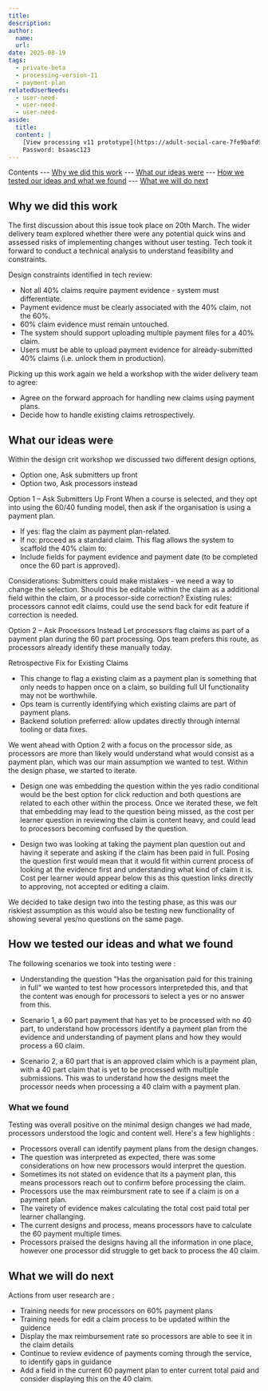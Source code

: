 ```yaml
---
title: 
description: 
author:
  name:
  url: 
date: 2025-08-19
tags:
  - private-beta
  - processing-version-11
  - payment-plan
relatedUserNeeds:
  - user-need-
  - user-need-
  - user-need-
aside:
  title:  
  content: |
    [View processing v11 prototype](https://adult-social-care-7fe9bafd955a.herokuapp.com/processing/v11/) 
    Password: bsaasc123
---
```


Contents
--- [Why we did this work](#why-we-did-this-work)
--- [What our ideas were](#what-our-ideas-were)
--- [How we tested our ideas and what we found](#how-we-tested-our-ideas-and-what-we-found)
--- [What we will do next](#what-we-will-do-next)

## Why we did this work
The first discussion about this issue took place on 20th March. The wider delivery team explored whether there were any potential quick wins and assessed risks of implementing changes without user testing. Tech took it forward to conduct a technical analysis to understand feasibility and constraints.

Design constraints identified in tech review:
- Not all 40% claims require payment evidence - system must differentiate.
- Payment evidence must be clearly associated with the 40% claim, not the 60%.
- 60% claim evidence must remain untouched.
- The system should support uploading multiple payment files for a 40% claim.
- Users must be able to upload payment evidence for already-submitted 40% claims (i.e. unlock them in production).

Picking up this work again we held a workshop with the wider delivery team to agree:
- Agree on the forward approach for handling new claims using payment plans.
- Decide how to handle existing claims retrospectively.

## What our ideas were
Within the design crit workshop we discussed two different design options,
- Option one, Ask submitters up front
- Option two, Ask processors instead

Option 1 – Ask Submitters Up Front
When a course is selected, and they opt into using the 60/40 funding model, then ask if the organisation is using a payment plan.
- If yes: flag the claim as payment plan-related.
- If no: proceed as a standard claim.
This flag allows the system to scaffold the 40% claim to:
- Include fields for payment evidence and payment date (to be completed once the 60 part is approved).

Considerations:
Submitters could make mistakes - we need a way to change the selection.
Should this be editable within the claim as a additional field within the claim, or a processor-side correction?
Existing rules: processors cannot edit claims, could use the send back for edit feature if correction is needed.

Option 2 – Ask Processors Instead
Let processors flag claims as part of a payment plan during the 60 part processing.
Ops team prefers this route, as processors already identify these manually today.

Retrospective Fix for Existing Claims
- This change to flag a existing claim as a payment plan is something that only needs to happen once on a claim, so 
  building full UI functionality may not be worthwhile.
- Ops team is currently identifying which existing claims are part of payment plans.
- Backend solution preferred: allow updates directly through internal tooling or data fixes.

We went ahead with Option 2 with a focus on the processor side, as processors are more than likely would understand what would consist as a payment plan, which was our main assumption we wanted to test. Within the design phase, we started to iterate.

- Design one was embedding the question within the yes radio conditional would be the best option for click reduction and both questions are related to each other within the process. Once we iterated these, we felt that embedding may lead to the question being missed, as the cost per learner question in reviewing the claim is content heavy, and could lead to processors becoming confused by the question. 

- Design two was looking at taking the payment plan question out and having it seperate and asking if the claim has been paid in full. Posing the question first would mean that it would fit within current process of looking at the evidence first and understanding what kind of claim it is. Cost per learner would appear below this as this question links directly to approving, not accepted or editing a claim.

We decided to take design two into the testing phase, as this was our riskiest assumption as this would also be testing new functionality of showing several yes/no questions on the same page.


## How we tested our ideas and what we found

The following scenarios we took into testing were : 

- Understanding the question "Has the organisation paid for this training in full" we wanted to test how processors interpreteded this, and that the content was enough for processors to select a yes or no answer from this.

- Scenario 1, a 60 part payment that has yet to be processed with no 40 part, to understand how processors identify a payment plan from the evidence and understanding of payment plans and how they would process a 60 claim.

- Scenario 2, a 60 part that is an approved claim which is a payment plan, with a 40 part claim that is yet to be processed with multiple submissions. This was to understand how the designs meet the processor needs when processing a 40 claim with a payment plan.

### What we found

Testing was overall positive on the minimal design changes we had made, processors understood the logic and content well. Here's a few highlights : 

- Processors overall can identify payment plans from the design changes.
- The question was interpreted as expected, there was some considerations on how new processors would interpret the question.
- Sometimes its not stated on evidence that its a payment plan, this means processors reach out to confirm before processing the claim.
- Processors use the max reimbursment rate to see if a claim is on a payment plan.
- The vairety of evidence makes calculating the total cost paid total per learner challanging.
- The current designs and process, means processors have to calculate the 60 payment multiple times.
- Processors praised the designs having all the information in one place, however one processor did struggle to get back to process the 40 claim.

## What we will do next

Actions from user research are : 

- Training needs for new processors on 60% payment plans
- Training needs for edit a claim process to be updated within the guidence 
- Display the max reimbursement rate so processors are able to see it in the claim details 
- Continue to review evidence of payments coming through the service, to identify gaps in guidance 
- Add a field in the current 60 payment plan to enter current total paid and consider displaying this on the 40 claim. 
